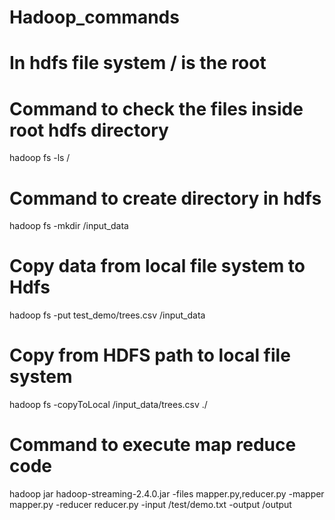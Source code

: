 # Hadoop_commands
# In hdfs file system / is the root

# Command to check the files inside root hdfs directory
hadoop fs -ls /

# Command to create directory in hdfs
hadoop fs -mkdir /input_data


# Copy data from local file system to Hdfs
hadoop fs -put test_demo/trees.csv /input_data

# Copy from HDFS path to local file system
hadoop fs -copyToLocal /input_data/trees.csv ./

# Command to execute map reduce code
hadoop jar hadoop-streaming-2.4.0.jar -files mapper.py,reducer.py -mapper mapper.py -reducer reducer.py -input /test/demo.txt -output /output
